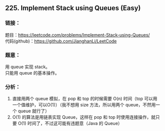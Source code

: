## 225. Implement Stack using Queues (Easy)

### **链接**：
题目：https://leetcode.com/problems/Implement-Stack-using-Queues/  
代码(github)：https://github.com/JianghanLi/LeetCode

### **题意**：
用 queue 实现 stack。  
只能用 queue 的基本操作。

### **分析**：

1. 直接用两个 queue 模拟，在 pop 和 top 的时候需要 O(n) 时间（top 可以用一个值维护，可以O(1)）（我不想用 size 方法，所以用两个 queue，不然用一个 queue 就行了）
2. O(1) 的算法是用链表实现 Queue，这样在 pop 和 top 时使用连接操作，就只要 O(1) 时间了，不过这可能有违题意（Java 的 Queue）
